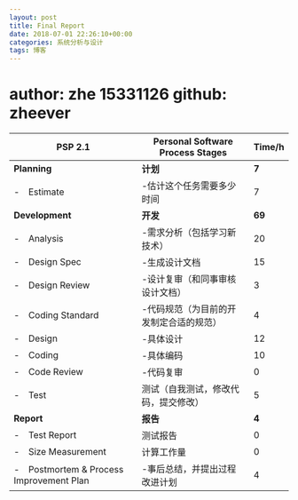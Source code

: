 ```yaml
---
layout: post
title: Final Report
date: 2018-07-01 22:26:10+00:00
categories: 系统分析与设计
tags: 博客
---
```


# author: zhe 15331126  github: zheever

| PSP 2.1 | Personal Software Process Stages | Time/h |
| - | - | - |
| **Planning** | **计划** | **7** |
| -　Estimate | -估计这个任务需要多少时间  | 7 |
| **Development** | **开发** | **69** |
| -　Analysis | -需求分析（包括学习新技术） | 20 |
| -　Design Spec | -生成设计文档 | 15 |
| -　Design Review | -设计复审（和同事审核设计文档） | 3 |
| -　Coding Standard | -代码规范（为目前的开发制定合适的规范） | 4 |
| -　Design | -具体设计 | 12 |
| -　Coding| -具体编码 | 10 |
| -　Code Review | -代码复审 | 0 |
| -　Test | 测试（自我测试，修改代码，提交修改） | 5 |
| **Report** | **报告** | **4** |
| -　Test Report | 测试报告 | 0 |
| -　Size Measurement| 计算工作量 | 0 |
| -　Postmortem & Process Improvement Plan| -事后总结，并提出过程改进计划| 4 |
